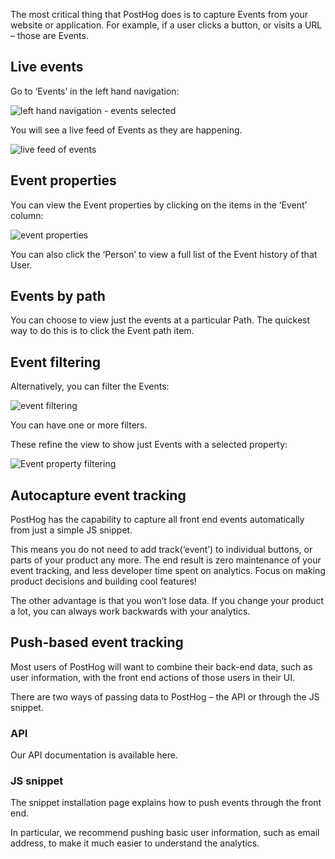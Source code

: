 The most critical thing that PostHog does is to capture Events from your website or application. For example, if a user clicks a button, or visits a URL – those are Events.

## Live events

Go to ‘Events’ in the left hand navigation:

![left hand navigation - events selected](https://posthog.com/wp-content/uploads/2020/03/Posthog-15.png)

You will see a live feed of Events as they are happening.

![live feed of events](https://posthog.com/wp-content/uploads/2020/02/Screenshot-2020-02-09-at-18.05.28.png)

## Event properties

You can view the Event properties by clicking on the items in the ‘Event’ column:

![event properties](https://posthog.com/wp-content/uploads/2020/02/Screenshot-2020-02-09-at-18.06.41.png)

You can also click the ‘Person’ to view a full list of the Event history of that User.

## Events by path

You can choose to view just the events at a particular Path. The quickest way to do this is to click the Event path item.


## Event filtering

Alternatively, you can filter the Events:

![event filtering](https://posthog.com/wp-content/uploads/2020/03/Posthog-11.png)

You can have one or more filters.

These refine the view to show just Events with a selected property:

![Event property filtering](https://posthog.com/wp-content/uploads/2020/02/Screenshot-2020-02-09-at-18.09.29.png)

## Autocapture event tracking

PostHog has the capability to capture all front end events automatically from just a simple JS snippet.

This means you do not need to add track(‘event’) to individual buttons, or parts of your product any more. The end result is zero maintenance of your event tracking, and less developer time spent on analytics. Focus on making product decisions and building cool features!

The other advantage is that you won’t lose data. If you change your product a lot, you can always work backwards with your analytics.

## Push-based event tracking

Most users of PostHog will want to combine their back-end data, such as user information, with the front end actions of those users in their UI.

There are two ways of passing data to PostHog – the API or through the JS snippet.

### API

Our API documentation is available here.

### JS snippet

The snippet installation page explains how to push events through the front end.

In particular, we recommend pushing basic user information, such as email address, to make it much easier to understand the analytics.

